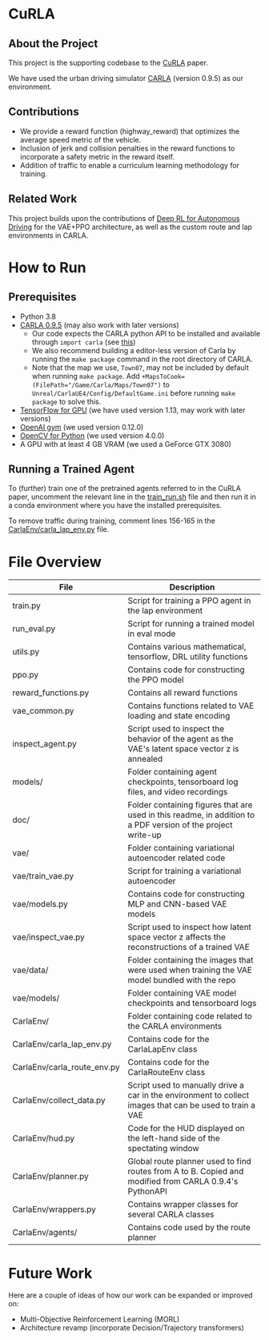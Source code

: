 # CuRLA

## About the Project
This project is the supporting codebase to the [CuRLA](https://www.scitepress.org/Papers/2025/131470/131470.pdf) paper.

We have used the urban driving simulator [CARLA](http://carla.org/) (version 0.9.5) as our environment.

## Contributions

- We provide a reward function (highway_reward) that optimizes the average speed metric of the vehicle.
- Inclusion of jerk and collision penalties in the reward functions to incorporate a safety metric in the reward itself.
- Addition of traffic to enable a curriculum learning methodology for training.

## Related Work

This project builds upon the contributions of [Deep RL for Autonomous Driving](https://github.com/bitsauce/Carla-ppo) for the VAE+PPO architecture, as well as the custom route and lap environments in CARLA.

# How to Run

## Prerequisites

- Python 3.8
- [CARLA 0.9.5](https://github.com/carla-simulator/carla/tree/0.9.5) (may also work with later versions)
    - Our code expects the CARLA python API to be installed and available through `import carla` (see [this](https://carla.readthedocs.io/en/latest/build_system/#pythonapi))
    - We also recommend building a editor-less version of Carla by running the `make package` command in the root directory of CARLA.
    - Note that the map we use, `Town07`, may not be included by default when running `make package`. Add `+MapsToCook=(FilePath="/Game/Carla/Maps/Town07")` to `Unreal/CarlaUE4/Config/DefaultGame.ini` before running `make package` to solve this.
- [TensorFlow for GPU](https://www.tensorflow.org/) (we have used version 1.13, may work with later versions)
- [OpenAI gym](https://github.com/openai/gym) (we used version 0.12.0)
- [OpenCV for Python](https://pypi.org/project/opencv-python/) (we used version 4.0.0)
- A GPU with at least 4 GB VRAM (we used a GeForce GTX 3080)

## Running a Trained Agent
To (further) train one of the pretrained agents referred to in the CuRLA paper, uncomment the relevant line in the [train_run.sh](https://github.com/Anjel-Patel/AutoLaneChange/blob/master/train_run.sh) file and then run it in a conda environment where you have the installed prerequisites.

To remove traffic during training, comment lines 156-165 in the [CarlaEnv/carla_lap_env.py](https://github.com/Anjel-Patel/AutoLaneChange/blob/master/CarlaEnv/carla_lap_env.py) file.

# File Overview

| File                         | Description                                                                                                                     |
| ---------------------------- | ------------------------------------------------------------------------------------------------------------------------------- |
| train.py                     | Script for training a PPO agent in the lap environment                                                                          |
| run_eval.py                  | Script for running a trained model in eval mode                                                                                 |
| utils.py                     | Contains various mathematical, tensorflow, DRL utility functions                                                                |
| ppo.py                       | Contains code for constructing the PPO model                                                                                    |
| reward_functions.py          | Contains all reward functions                                                                                                   |
| vae_common.py                | Contains functions related to VAE loading and state encoding                                                                    |
| inspect_agent.py             | Script used to inspect the behavior of the agent as the VAE's latent space vector z is annealed                                 |
| models/                      | Folder containing agent checkpoints, tensorboard log files, and video recordings                                                |
| doc/                         | Folder containing figures that are used in this readme, in addition to a PDF version of the project write-up                    |
| vae/                         | Folder containing variational autoencoder related code                                                                          |
| vae/train_vae.py             | Script for training a variational autoencoder                                                                                   |
| vae/models.py                | Contains code for constructing MLP and CNN-based VAE models                                                                     |
| vae/inspect_vae.py           | Script used to inspect how latent space vector z affects the reconstructions of a trained VAE                                   |
| vae/data/                    | Folder containing the images that were used when training the VAE model bundled with the repo                                   |
| vae/models/                  | Folder containing VAE model checkpoints and tensorboard logs                                                                    |
| CarlaEnv/                    | Folder containing code related to the CARLA environments                                                                        |
| CarlaEnv/carla_lap_env.py    | Contains code for the CarlaLapEnv class                                                                                         |
| CarlaEnv/carla_route_env.py  | Contains code for the CarlaRouteEnv class                                                                                       |
| CarlaEnv/collect_data.py     | Script used to manually drive a car in the environment to collect images that can be used to train a VAE                        |
| CarlaEnv/hud.py              | Code for the HUD displayed on the left-hand side of the spectating window                                                       |
| CarlaEnv/planner.py          | Global route planner used to find routes from A to B. Copied and modified from CARLA 0.9.4's PythonAPI                          |
| CarlaEnv/wrappers.py         | Contains wrapper classes for several CARLA classes                                                                              |
| CarlaEnv/agents/             | Contains code used by the route planner                                                                                         |


# Future Work

Here are a couple of ideas of how our work can be expanded or improved on:

- Multi-Objective Reinforcement Learning (MORL)
- Architecture revamp (incorporate Decision/Trajectory transformers)
